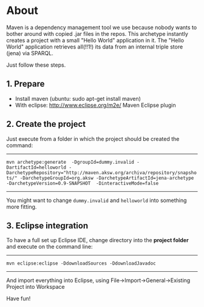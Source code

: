 # About #

Maven is a dependency management tool we use because nobody wants to bother around with copied .jar files in the repos.
This archetype instantly creates a project with a small "Hello World" application in it.
The "Hello World" application retrieves all(!!1!) its data from an internal triple store (jena) via SPARQL.

Just follow these steps.

## 1. Prepare ##
  * Install maven (ubuntu: sudo apt-get install maven)
  * With eclipse: http://www.eclipse.org/m2e/ Maven Eclipse plugin

## 2. Create the project ##


Just execute from a folder in which the project should be created the command:

---

` mvn archetype:generate  -DgroupId=dummy.invalid -DartifactId=helloworld -DarchetypeRepository="http://maven.aksw.org/archiva/repository/snapshots/" -DarchetypeGroupId=org.aksw -DarchetypeArtifactId=jena-archetype -DarchetypeVersion=0.9-SNAPSHOT  -DinteractiveMode=false `

---

You might want to change `dummy.invalid` and `helloworld` into something more fitting.

## 3. Eclipse integration ##


To have a full set up Eclipse IDE, change directory into the **project folder** and execute on the command line:

---

`mvn eclipse:eclipse -DdownloadSources -DdownloadJavadoc`

---

And import everything into Eclipse, using File->Import->General->Existing Project into Workspace


Have fun!